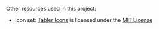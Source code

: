 
Other resources used in this project:

* Icon set: [Tabler Icons](https://github.com/tabler/tabler-icons) is licensed under the [MIT License](https://github.com/tabler/tabler-icons/blob/main/LICENSE)
